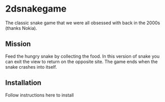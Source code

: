 # 2dsnakegame

The classic snake game that we were all obsessed with back in the 2000s (thanks Nokia).


## Mission
Feed the hungry snake by collecting the food. In this version of snake you can exit the view to return on the opposite site. The game ends when the snake crashes into itself.


## Installation

Follow instructions here to install 

